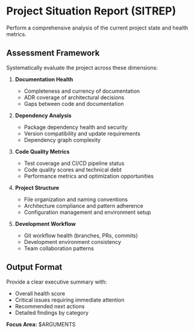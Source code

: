 # Project Situation Report (SITREP)

Perform a comprehensive analysis of the current project state and health metrics.

## Assessment Framework

Systematically evaluate the project across these dimensions:

1. **Documentation Health**
   - Completeness and currency of documentation
   - ADR coverage of architectural decisions
   - Gaps between code and documentation

2. **Dependency Analysis**
   - Package dependency health and security
   - Version compatibility and update requirements
   - Dependency graph complexity

3. **Code Quality Metrics**  
   - Test coverage and CI/CD pipeline status
   - Code quality scores and technical debt
   - Performance metrics and optimization opportunities

4. **Project Structure**
   - File organization and naming conventions
   - Architecture compliance and pattern adherence
   - Configuration management and environment setup

5. **Development Workflow**
   - Git workflow health (branches, PRs, commits)
   - Development environment consistency
   - Team collaboration patterns

## Output Format

Provide a clear executive summary with:
- Overall health score
- Critical issues requiring immediate attention  
- Recommended next actions
- Detailed findings by category

**Focus Area:** $ARGUMENTS